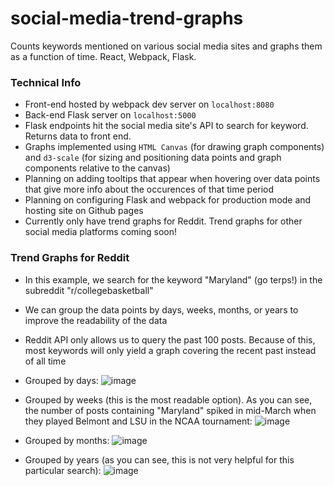 # social-media-trend-graphs
Counts keywords mentioned on various social media sites and graphs them as a function of time. React, Webpack, Flask. 

### Technical Info
* Front-end hosted by webpack dev server on `localhost:8080`
* Back-end Flask server on `localhost:5000`
* Flask endpoints hit the social media site's API to search for keyword. Returns data to front end.
* Graphs implemented using `HTML Canvas` (for drawing graph components) and `d3-scale` (for sizing and positioning data points and graph components relative to the canvas)
* Planning on adding tooltips that appear when hovering over data points that give more info about the occurences of that time period
* Planning on configuring Flask and webpack for production mode and hosting site on Github pages
* Currently only have trend graphs for Reddit. Trend graphs for other social media platforms coming soon!

### Trend Graphs for Reddit
* In this example, we search for the keyword "Maryland" (go terps!) in the subreddit "r/collegebasketball"
* We can group the data points by days, weeks, months, or years to improve the readability of the data
* Reddit API only allows us to query the past 100 posts. Because of this, most keywords will only yield a graph covering the recent past instead of all time

* Grouped by days:
![image](https://user-images.githubusercontent.com/13570258/63402679-44f0d000-c3aa-11e9-925f-43819cba314e.png)

* Grouped by weeks (this is the most readable option). As you can see, the number of posts containing "Maryland" spiked in mid-March when they played Belmont and LSU in the NCAA tournament:
![image](https://user-images.githubusercontent.com/13570258/63402940-4078e700-c3ab-11e9-88f3-8d46e5136952.png)

* Grouped by months:
![image](https://user-images.githubusercontent.com/13570258/63402971-57b7d480-c3ab-11e9-9856-832a89fb7b3e.png)

* Grouped by years (as you can see, this is not very helpful for this particular search):
![image](https://user-images.githubusercontent.com/13570258/63402929-1f17fb00-c3ab-11e9-8f5c-2ebd28169663.png)





